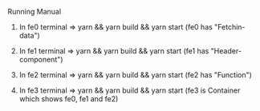 Running Manual

1.  In fe0 terminal => yarn && yarn build && yarn start
    (fe0 has "Fetchin-data")

2.  In fe1 terminal => yarn && yarn build && yarn start
    (fe1 has "Header-component")

3.  In fe2 terminal => yarn && yarn build && yarn start
    (fe2 has "Function")

4.  In fe3 terminal => yarn && yarn build && yarn start
    (fe3 is Container which shows fe0, fe1 and fe2)
